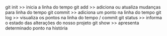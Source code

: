 git init  >>  inicia a linha do tempo
git add   >>  adiciona ou atualiza mudanças para linha do tempo
git commit >> adiciona um ponto na linha do tempo
git log   >>  visualiza os pontos na linha do tempo / commit
git status  >>  informa o estado das alterações do nosso projeto
git show  >>  apresenta determinado ponto na história


